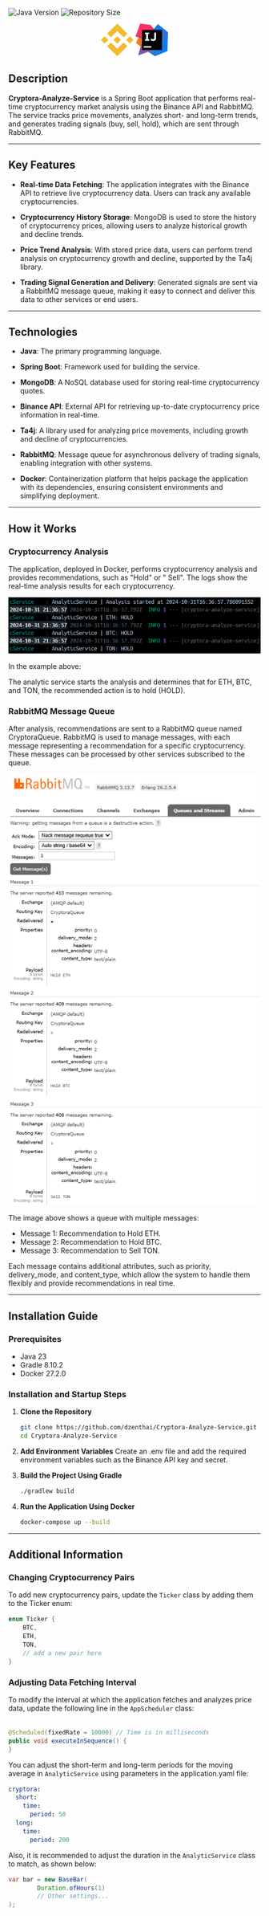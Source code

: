 ![Java Version](https://img.shields.io/badge/Java-v23-red)
![Repository Size](https://img.shields.io/github/repo-size/dzenthai/Cryptora-Analyze-Service?color=red)

<div style="text-align: center;">
    <img src="./assets/Binance-logo.png" style="width: 65px; height: 65px;" alt="">
    <img src="./assets/Intellij-logo.png" style="width: 65px; height: 65px;" alt="">
</div>

## **Description**

**Cryptora-Analyze-Service** is a Spring Boot application that performs real-time cryptocurrency market analysis using
the Binance API and RabbitMQ. The service tracks price movements, analyzes short- and long-term trends, and generates
trading signals (buy, sell, hold), which are sent through RabbitMQ.

---

## **Key Features**

- **Real-time Data Fetching**: The application integrates with the Binance API to retrieve live cryptocurrency data.
  Users can track any available cryptocurrencies.

- **Cryptocurrency History Storage**: MongoDB is used to store the history of cryptocurrency prices, allowing users to
  analyze historical growth and decline trends.

- **Price Trend Analysis**: With stored price data, users can perform trend analysis on cryptocurrency growth and
  decline, supported by the Ta4j library.

- **Trading Signal Generation and Delivery**: Generated signals are sent via a RabbitMQ message queue, making it easy to
  connect and deliver this data to other services or end users.

---

## **Technologies**

- **Java**: The primary programming language.

- **Spring Boot**: Framework used for building the service.

- **MongoDB**: A NoSQL database used for storing real-time cryptocurrency quotes.

- **Binance API**: External API for retrieving up-to-date cryptocurrency price information in real-time.

- **Ta4j**: A library used for analyzing price movements, including growth and decline of cryptocurrencies.

- **RabbitMQ**: Message queue for asynchronous delivery of trading signals, enabling integration with other systems.

- **Docker**: Containerization platform that helps package the application with its dependencies, ensuring consistent
  environments and simplifying deployment.

---

## **How it Works**

### **Cryptocurrency Analysis**

The application, deployed in Docker, performs cryptocurrency analysis and provides recommendations, such as "Hold" or "
Sell". The logs show the real-time analysis results for each cryptocurrency.

<img src="./assets/Docker-example.png" alt="">

In the example above:

The analytic service starts the analysis and determines that for ETH, BTC, and TON, the recommended action is to hold (HOLD).

### **RabbitMQ Message Queue**

After analysis, recommendations are sent to a RabbitMQ queue named CryptoraQueue. RabbitMQ is used to manage messages,
with each message representing a recommendation for a specific cryptocurrency. These messages can be processed by other
services subscribed to the queue.

<img src="./assets/Rabbitmq-example.png" alt="">

The image above shows a queue with multiple messages:

* Message 1: Recommendation to Hold ETH.
* Message 2: Recommendation to Hold BTC.
* Message 3: Recommendation to Sell TON. 

Each message contains additional attributes, such as priority, delivery_mode, and content_type, which allow the system
to handle them flexibly and provide recommendations in real time.

---

## **Installation Guide**

### **Prerequisites**

- Java 23
- Gradle 8.10.2
- Docker 27.2.0

### **Installation and Startup Steps**

1. **Clone the Repository**
   ```bash
   git clone https://github.com/dzenthai/Cryptora-Analyze-Service.git
   cd Cryptora-Analyze-Service
   ```

2. **Add Environment Variables**
   Create an .env file and add the required environment variables such as the Binance API key and secret.

3. **Build the Project Using Gradle**
   ```bash
   ./gradlew build
   ```

4. **Run the Application Using Docker**
   ```bash
   docker-compose up --build
   ```

---

## **Additional Information**

### **Changing Cryptocurrency Pairs**

To add new cryptocurrency pairs, update the `Ticker` class by adding them to the Ticker enum:

```java
enum Ticker {
    BTC,
    ETH,
    TON,
    // add a new pair here
}
```

### **Adjusting Data Fetching Interval**

To modify the interval at which the application fetches and analyzes price data, update the following line in
the `AppScheduler` class:

```java

@Scheduled(fixedRate = 10000) // Time is in milliseconds
public void executeInSequence() {
}
```

You can adjust the short-term and long-term periods for the moving average in `AnalyticService` using parameters in the
application.yaml file:

```yaml
cryptora:
  short:
    time:
      period: 50
  long:
    time:
      period: 200
```

Also, it is recommended to adjust the duration in the `AnalyticService` class to match, as shown below:

```java
var bar = new BaseBar(
        Duration.ofHours(1)
        // Other settings...
);
```
